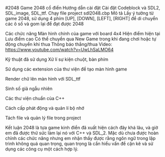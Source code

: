 #2048
Game 2048 cổ điển
Hướng dẫn cài đặt
Cài đặt Codeblock và SDL2, SDL_image, SDL_ttf.
Chạy file project sdl2048.cbp
Mô tả
Lấy ý tưởng từ game 2048, sử dụng 4 phím [UP], [DOWN], [LEFT], [RIGHT] để di chuyển các ô số và gom lại để đạt được 2048

Các chức năng
Màn hình chính của game với board 4x4
Hiện điểm hiện tại
Lưu điểm cao
Có thể chuyển qua New Game trong khi đang chơi hoặc tự động chuyển khi thua
Thông báo thắng/thua
Video: https://www.youtube.com/watch?v=UwLhSaLMO64

Kỹ thuật đã sử dụng
Xử lí sự kiện chuột, bàn phím

Sử dụng các extension của thư viện để tạo màn hình game

Render chữ lên màn hình với SDL_ttf

Sinh số giả ngẫu nhiên

Các thư viện chuẩn của C++

Cách cấp phát động và quản lí bộ nhớ

Tách file và quản lý file trong project

Kết luận
2048 là tựa game kinh điển đã xuất hiện cách đây khá lâu, và giờ em đã được thử sức làm lại nó với C++ và SDL_2. Mặc dù chưa được hoàn chỉnh các chức năng nhưng em nhận thấy được rằng ngôn ngữ trong lập trình không quá quan trọng, quan trọng là cần hiểu vấn đề cặn kẽ và sử dụng các công cụ một cách hợp lý.
